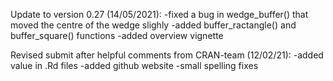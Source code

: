 Update to version 0.27 (14/05/2021):
-fixed a bug in wedge_buffer() that moved the centre of the wedge slighly
-added buffer_ractangle() and buffer_square() functions
-added overview vignette

Revised submit after helpful comments from CRAN-team (12/02/21):
-added value in .Rd files
-added github website
-small spelling fixes
